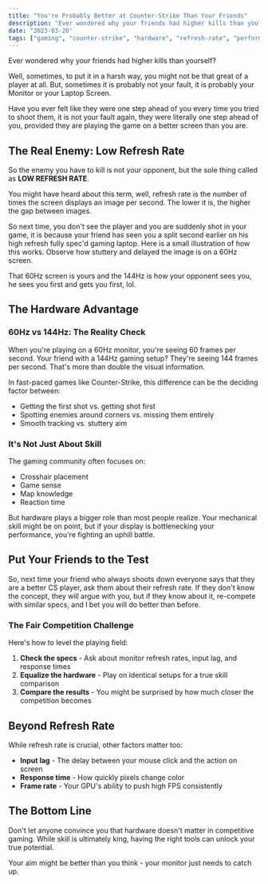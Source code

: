 ```yaml
---
title: "You're Probably Better at Counter-Strike Than Your Friends"
description: "Ever wondered why your friends had higher kills than you? The answer might not be skill - it could be your monitor's refresh rate holding you back."
date: "2023-03-20"
tags: ["gaming", "counter-strike", "hardware", "refresh-rate", "performance"]
---
```


Ever wondered why your friends had higher kills than yourself?

Well, sometimes, to put it in a harsh way, you might not be that great of a player at all. But, sometimes it is probably not your fault, it is probably your Monitor or your Laptop Screen.

Have you ever felt like they were one step ahead of you every time you tried to shoot them, it is not your fault again, they were literally one step ahead of you, provided they are playing the game on a better screen than you are.

## The Real Enemy: Low Refresh Rate

So the enemy you have to kill is not your opponent, but the sole thing called as **LOW REFRESH RATE**.

You might have heard about this term, well, refresh rate is the number of times the screen displays an image per second. The lower it is, the higher the gap between images.

So next time, you don't see the player and you are suddenly shot in your game, it is because your friend has seen you a split second earlier on his high refresh fully spec'd gaming laptop. Here is a small illustration of how this works. Observe how stuttery and delayed the image is on a 60Hz screen.

That 60Hz screen is yours and the 144Hz is how your opponent sees you, he sees you first and gets you first, lol.

## The Hardware Advantage

### 60Hz vs 144Hz: The Reality Check

When you're playing on a 60Hz monitor, you're seeing 60 frames per second. Your friend with a 144Hz gaming setup? They're seeing 144 frames per second. That's more than double the visual information.

In fast-paced games like Counter-Strike, this difference can be the deciding factor between:

- Getting the first shot vs. getting shot first
- Spotting enemies around corners vs. missing them entirely
- Smooth tracking vs. stuttery aim

### It's Not Just About Skill

The gaming community often focuses on:

- Crosshair placement
- Game sense
- Map knowledge
- Reaction time

But hardware plays a bigger role than most people realize. Your mechanical skill might be on point, but if your display is bottlenecking your performance, you're fighting an uphill battle.

## Put Your Friends to the Test

So, next time your friend who always shoots down everyone says that they are a better CS player, ask them about their refresh rate. If they don't know the concept, they will argue with you, but if they know about it, re-compete with similar specs, and I bet you will do better than before.

### The Fair Competition Challenge

Here's how to level the playing field:

1. **Check the specs** - Ask about monitor refresh rates, input lag, and response times
2. **Equalize the hardware** - Play on identical setups for a true skill comparison
3. **Compare the results** - You might be surprised by how much closer the competition becomes

## Beyond Refresh Rate

While refresh rate is crucial, other factors matter too:

- **Input lag** - The delay between your mouse click and the action on screen
- **Response time** - How quickly pixels change color
- **Frame rate** - Your GPU's ability to push high FPS consistently

## The Bottom Line

Don't let anyone convince you that hardware doesn't matter in competitive gaming. While skill is ultimately king, having the right tools can unlock your true potential.

Your aim might be better than you think - your monitor just needs to catch up.
